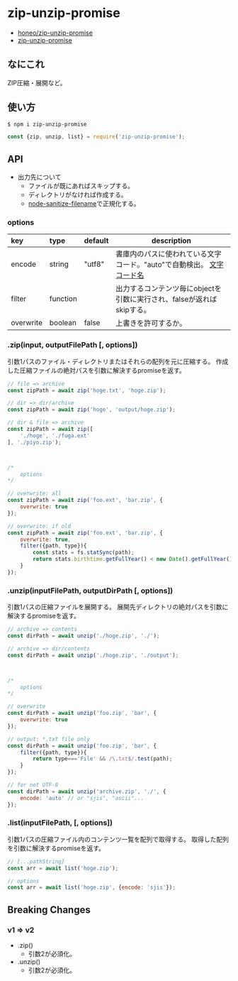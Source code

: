 # zip-unzip-promise
* [honeo/zip-unzip-promise](https://github.com/honeo/zip-unzip-promise)
* [zip-unzip-promise](https://www.npmjs.com/package/zip-unzip-promise)


## なにこれ
ZIP圧縮・展開など。


## 使い方
```bash
$ npm i zip-unzip-promise
```
```js
const {zip, unzip, list} = require('zip-unzip-promise');
```


## API
* 出力先について
	- ファイルが既にあればスキップする。
	- ディレクトリがなければ作成する。
	- [node-sanitize-filename](https://github.com/parshap/node-sanitize-filename)で正規化する。

### options
| key       | type     | default | description                                                            |
|:--------- |:-------- | ------- | ---------------------------------------------------------------------- |
| encode    | string   | "utf8"  | 書庫内のパスに使われている文字コード。"auto"で自動検出。 [文字コード名](https://github.com/ashtuchkin/iconv-lite/wiki/Supported-Encodings)       |
| filter    | function |         | 出力するコンテンツ毎にobjectを引数に実行され、falseが返ればskipする。 |
| overwrite | boolean  | false   | 上書きを許可するか。                                                   |


### .zip(input, outputFilePath [, options])
引数1パスのファイル・ディレクトリまたはそれらの配列を元に圧縮する。
作成した圧縮ファイルの絶対パスを引数に解決するpromiseを返す。
```js
// file => archive
const zipPath = await zip('hoge.txt', 'hoge.zip');

// dir => dir/archive
const zipPath = await zip('hoge', 'output/hoge.zip');

// dir & file => archive
const zipPath = await zip([
	'./hoge', './fuga.ext'
], './piyo.zip');



/*
	options
*/

// overwrite: all
const zipPath = await zip('foo.ext', 'bar.zip', {
	overwrite: true
});

// overwrite: if old
const zipPath = await zip('foo.ext', 'bar.zip', {
	overwrite: true,
	filter({path, type}){
		const stats = fs.statSync(path);
		return stats.birthtime.getFullYear() < new Date().getFullYear();
	}
});
```


### .unzip(inputFilePath, outputDirPath [, options])
引数1パスの圧縮ファイルを展開する。
展開先ディレクトリの絶対パスを引数に解決するpromiseを返す。
```js
// archive => contents
const dirPath = await unzip('./hoge.zip', './');

// archive => dir/contents
const dirPath = await unzip('./hoge.zip', './output');



/*
	options
*/

// overwrite
const dirPath = await unzip('foo.zip', 'bar', {
	overwrite: true
});

// output: *.txt file only
const dirPath = await unzip('foo.zip', 'bar', {
	filter({path, type}){
		return type==='File' && /\.txt$/.test(path);
	}
});

// for not UTF-8
const dirPath = await unzip('archive.zip', './', {
	encode: 'auto' // or "sjis", "ascii"...
});
```


### .list(inputFilePath, [, options])
引数1パスの圧縮ファイル内のコンテンツ一覧を配列で取得する。
取得した配列を引数に解決するpromiseを返す。
```js
// [...pathString]
const arr = await list('hoge.zip');

// options
const arr = await list('hoge.zip', {encode: 'sjis'});
```



## Breaking Changes

### v1 => v2
* .zip()
	- 引数2が必須化。
* .unzip()
	- 引数2が必須化。
